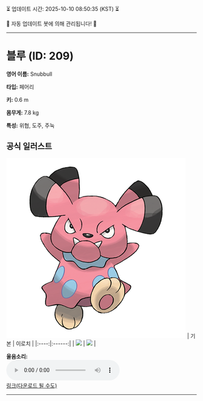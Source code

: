 
⏳ 업데이트 시간: 2025-10-10 08:50:35 (KST) ⏳

🤖 자동 업데이트 봇에 의해 관리됩니다! 🤖

---

# 블루 (ID: 209)
**영어 이름:** Snubbull

**타입:** 페어리

**키:** 0.6 m

**몸무게:** 7.8 kg

**특성:** 위협, 도주, 주눅

## 공식 일러스트
![](https://raw.githubusercontent.com/PokeAPI/sprites/master/sprites/pokemon/other/official-artwork/209.png)
| 기본 | 이로치 |
|:----:|:------:|
| <img src="http://play.pokemonshowdown.com/sprites/ani/snubbull.gif" width="200"> | <img src="http://play.pokemonshowdown.com/sprites/ani-shiny/snubbull.gif" width="200"> |

**울음소리:**<br><audio controls src="https://raw.githubusercontent.com/PokeAPI/cries/main/cries/pokemon/latest/209.ogg"></audio><br> [링크(다운로드 될 수도)](https://raw.githubusercontent.com/PokeAPI/cries/main/cries/pokemon/latest/209.ogg)


---
